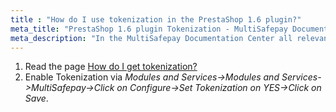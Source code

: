 ```yaml
---
title : "How do I use tokenization in the PrestaShop 1.6 plugin?"
meta_title: "PrestaShop 1.6 plugin Tokenization - MultiSafepay Documentation Center"
meta_description: "In the MultiSafepay Documentation Center all relevant information regarding our Plugins and API. As well as Support pages for Payment Method, Tools and General Questions. You can also find the contact details of our Support Team and Integration Team."
---
```


1. Read the page [How do I get tokenization?](/tools/tokenization/how-do-i-get-tokenization/)
2. Enable Tokenization via _Modules and Services->Modules and Services->MultiSafepay->Click on Configure->Set Tokenization on YES->Click on Save_.
